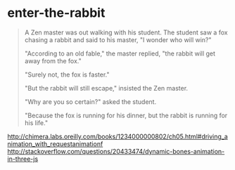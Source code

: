 enter-the-rabbit
================

> A Zen master was out walking with his student. The student saw a fox chasing a rabbit and said to his master, "I wonder who will win?"
> 
> "According to an old fable," the master replied, "the rabbit will get away from the fox."
> 
> "Surely not, the fox is faster."
> 
> "But the rabbit will still escape," insisted the Zen master.
> 
> "Why are you so certain?" asked the student.
> 
> "Because the fox is running for his dinner, but the rabbit is running for his life."


http://chimera.labs.oreilly.com/books/1234000000802/ch05.html#driving_animation_with_requestanimationf
http://stackoverflow.com/questions/20433474/dynamic-bones-animation-in-three-js
